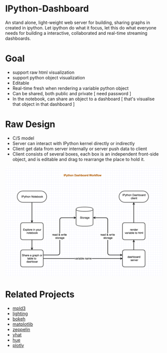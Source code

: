 # IPython-Dashboard
An stand alone, light-weight web server for building, sharing graphs in created in ipython. Let ipython do what it focus, let this do what everyone needs for building a interactive, collaborated and real-time streaming dashboards.



# Goal 

- support raw html visualization
- support python object visualization
- Editable 
- Real-time fresh when rendering a variable python object
- Can be shared, both public and private [ need password ]
- In the notebook, can share an object to a dashboard [ that's visualise that object in that dashboard ]


# Raw Design

- C/S model 
- Server can interact with IPython kernel directly or indirectly 
- Client get data from server internally or server push data to client
- Client consists of several boxes, each box is an independent front-side object, and is editable and drag to rearrange the place to hold it.


![architecture](docs/architecture.jpg)


# Related Projects

- [mpld3](https://github.com/jakevdp/mpld3)
- [lighting](http://lightning-viz.org/)
- [bokeh](bokeh.pydata.org/en/latest/)
- [matplotlib](matplotlib.org)
- [zeppelin](https://github.com/apache/incubator-zeppelin)
- [yhat](https://github.com/yhat/rodeo)
- [hue](https://github.com/cloudera/hue)
- [plotly](https://github.com/plotly/dashboards)



